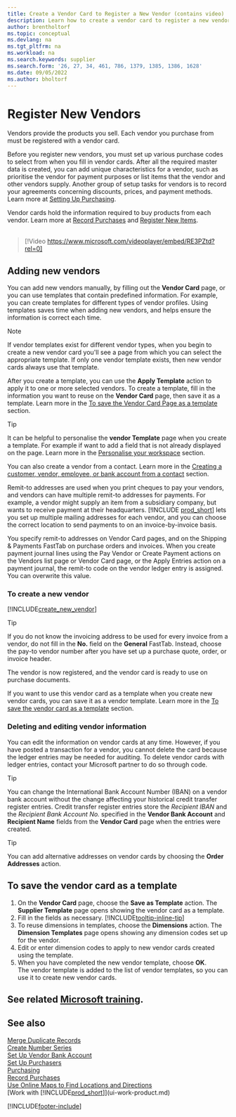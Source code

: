 ```yaml
---
title: Create a Vendor Card to Register a New Vendor (contains video)
description: Learn how to create a vendor card to register a new vendor or supplier and save vendor cards as a template.
author: brentholtorf
ms.topic: conceptual
ms.devlang: na
ms.tgt_pltfrm: na
ms.workload: na
ms.search.keywords: supplier
ms.search.form: '26, 27, 34, 461, 786, 1379, 1385, 1386, 1628'
ms.date: 09/05/2022
ms.author: bholtorf
---
```

# Register New Vendors

Vendors provide the products you sell. Each vendor you purchase from must be registered with a vendor card.

Before you register new vendors, you must set up various purchase codes to select from when you fill in vendor cards. After all the required master data is created, you can add unique characteristics for a vendor, such as prioritise the vendor for payment purposes or list items that the vendor and other vendors supply. Another group of setup tasks for vendors is to record your agreements concerning discounts, prices, and payment methods. Learn more at [Setting Up Purchasing](purchasing-setup-purchasing.md).

Vendor cards hold the information required to buy products from each vendor. Learn more at [Record Purchases](purchasing-how-record-purchases.md) and [Register New Items](inventory-how-register-new-items.md).
<br /><br />  

> [!Video https://www.microsoft.com/videoplayer/embed/RE3PZtd?rel=0]

## Adding new vendors

You can add new vendors manually, by filling out the **Vendor Card** page, or you can use templates that contain predefined information. For example, you can create templates for different types of vendor profiles. Using templates saves time when adding new vendors, and helps ensure the information is correct each time.

> [!NOTE]  
> If vendor templates exist for different vendor types, when you begin to create a new vendor card you'll see a page from which you can select the appropriate template. If only one vendor template exists, then new vendor cards always use that template.

After you create a template, you can use the **Apply Template** action to apply it to one or more selected vendors. To create a template, fill in the information you want to reuse on the **Vendor Card** page, then save it as a template. Learn more in the [To save the Vendor Card Page as a template](purchasing-how-register-new-vendors.md#to-save-the-vendor-card-as-a-template) section.

> [!TIP]
> It can be helpful to personalise the **vendor Template** page when you create a template. For example if want to add a field that is not already displayed on the page. Learn more in the [Personalise your workspace](/dynamics365/business-central/ui-personalization-user#to-start-personalizing-a-page-through-the-personalizing-banner) section.

You can also create a vendor from a contact. Learn more in the [Creating a customer, vendor, employee, or bank account from a contact](marketing-create-contact-companies.md#to-create-a-customer-vendor-employee-or-bank-account-from-a-contact) section.

Remit-to addresses are used when you print cheques to pay your vendors, and vendors can have multiple remit-to addresses for payments. For example, a vendor might supply an item from a subsidiary company, but wants to receive payment at their headquarters. [!INCLUDE [prod_short](includes/prod_short.md)] lets you set up multiple mailing addresses for each vendor, and you can choose the correct location to send payments to on an invoice-by-invoice basis.

You specify remit-to addresses on Vendor Card pages, and on the Shipping & Payments FastTab on purchase orders and invoices. When you create payment journal lines using the Pay Vendor or Create Payment actions on the Vendors list page or Vendor Card page, or the Apply Entries action on a payment journal, the remit-to code on the vendor ledger entry is assigned. You can overwrite this value.

### To create a new vendor

[!INCLUDE[create_new_vendor](includes/create_new_vendor.md)]

> [!TIP]  
> If you do not know the invoicing address to be used for every invoice from a vendor, do not fill in the **No.** field on the **General** FastTab. Instead, choose the pay-to vendor number after you have set up a purchase quote, order, or invoice header.

The vendor is now registered, and the vendor card is ready to use on purchase documents.

If you want to use this vendor card as a template when you create new vendor cards, you can save it as a vendor template. Learn more in the [To save the vendor card as a template](#to-save-the-vendor-card-as-a-template) section.

### Deleting and editing vendor information

You can edit the information on vendor cards at any time. However, if you have posted a transaction for a vendor, you cannot delete the card because the ledger entries may be needed for auditing. To delete vendor cards with ledger entries, contact your Microsoft partner to do so through code.

> [!TIP]
> You can change the International Bank Account Number (IBAN) on a vendor bank account without the change affecting your historical credit transfer register entries. Credit transfer register entries store the *Recipient IBAN* and the *Recipient Bank Account No.* specified in the **Vendor Bank Account** and **Recipient Name** fields from the **Vendor Card** page when the entries were created.

> [!TIP]
> You can add alternative addresses on vendor cards by choosing the **Order Addresses** action.

## To save the vendor card as a template

1. On the **Vendor Card** page, choose the **Save as Template** action. The **Supplier Template** page opens showing the vendor card as a template.
2. Fill in the fields as necessary. [!INCLUDE[tooltip-inline-tip](includes/tooltip-inline-tip_md.md)]
3. To reuse dimensions in templates, choose the **Dimensions** action. The **Dimension Templates** page opens showing any dimension codes set up for the vendor.
4. Edit or enter dimension codes to apply to new vendor cards created using the template.
5. When you have completed the new vendor template, choose **OK**.  
   The vendor template is added to the list of vendor templates, so you can use it to create new vendor cards.

## See related [Microsoft training](/training/modules/trade-master-data-dynamics-365-business-central/).

## See also 

[Merge Duplicate Records](sales-how-merge-duplicate-records.md)  
[Create Number Series](ui-create-number-series.md)  
[Set Up Vendor Bank Account](purchasing-how-set-up-vendors-bank-accounts.md)  
[Set Up Purchasers](purchasing-how-setup-purchasers.md)  
[Purchasing](purchasing-manage-purchasing.md)  
[Record Purchases](purchasing-how-record-purchases.md)  
[Use Online Maps to Find Locations and Directions](across-online-maps.md)  
[Work with [!INCLUDE[prod_short](includes/prod_short.md)]](ui-work-product.md)  

[!INCLUDE[footer-include](includes/footer-banner.md)]
